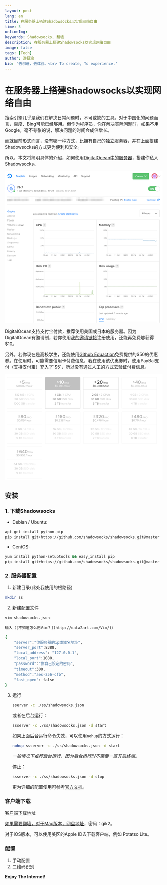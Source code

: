 ```yaml
---
layout: post
lang: en
title: 在服务器上搭建Shadowsocks以实现网络自由
time: 5
onlineImg: 
keywords: Shadowsocks, 翻墙
description: 在服务器上搭建Shadowsocks以实现网络自由
image: false
tags: [Tech]
author: 游薪渝
bio: '去创造，去体验。<br> To create, To experience.'
---
```


# 在服务器上搭建Shadowsocks以实现网络自由

搜索引擎几乎是我们在解决日常问题时，不可或缺的工具。对于中国化的问题而言，百度、Bing可能已经够用。但作为程序员，你在解决实际问题时，如果不用Google，毫不夸张的说，解决问题的时间会成倍增长。

<!-- more -->

而就目前形式而言，没有哪一种方式，比拥有自己的独立服务器，并在上面搭建Shadowsocks的方式更为便利和安全。

所以，本文将简明具体的介绍，如何使用[DigitalOcean中的服务器](https://cloud.digitalocean.com/login?i=eeb47d)，搭建你私人Shadowsocks。

![概要](/assets/qiniu/7-31-DigitalOcean_-_N-7.png)

DigitalOcean支持支付宝付款，推荐使用美国或日本的服务器。因为DigitalOcean有邀请制，若你使用[我的邀请链接](https://m.do.co/c/fa78810fab23)注册使用，还能再免费够获得$10。

另外，若你现在是高校学生，还能使用[Github Eduaction](https://education.github.com/)免费提供的$50的优惠券。在使用时，可能需要信用卡付费信息，我在使用该优惠券时，使用PayBal支付（支持支付宝）充入了`$5`，所以没有通过人工的方式去验证付费信息。

![可选方案](/assets/qiniu/digitalocean-5.png)

## 安装
### 1. 下载Shadowsocks

- Debian / Ubuntu:
		
```bash
apt-get install python-pip
pip install git+https://github.com/shadowsocks/shadowsocks.git@master
```

- CentOS:

```bash
yum install python-setuptools && easy_install pip
pip install git+https://github.com/shadowsocks/shadowsocks.git@master
```
### 2. 服务器配置

1. 新建目录(此处我使用的根路径)
```bash
mkdir ss
```
2. 新建配置文件
```bash
vim shadowsocks.json
```
	输入（[不知道怎么用Vim？](http://data2art.com/Vim/)）    
```bash
{
	"server":"你服务器的ip或域名地址",
	"server_port":8388,
	"local_address": "127.0.0.1",
	"local_port":1080,
	"password":"你自己设定的密码",
	"timeout":300,
	"method":"aes-256-cfb",
	"fast_open": false
}
```

3. 运行

	```bash
	sserver -c ./ss/shadowsocks.json
    ```
	或者在后台运行：

	```bash
	ssserver -c ./ss/shadowsocks.json -d start
	```
	
	如果上面后台运行命令失效，可以使用`nohup`的方式运行：
	
	```bash
	nohup ssserver -c ./ss/shadowsocks.json -d start
	```
	
	*一般情况下推荐后台运行，因为后台运行时不需要一直开启终端。*
	
	停止：
	
	```bash
	ssserver -c ./ss/shadowsocks.json -d stop
	```    
	更为详细的配置使用可参考[官方文档](https://github.com/shadowsocks/shadowsocks/wiki)。

### 客户端下载

[客户端下载地址](https://github.com/shadowsocks/shadowsocks/wiki/Shadowsocks-%E4%BD%BF%E7%94%A8%E8%AF%B4%E6%98%8E#%E5%AE%A2%E6%88%B7%E7%AB%AF)



[如果需要翻墙，对于Mac版本，网盘地址](https://pan.baidu.com/s/1mhHajxu)，密码：gik2。

对于iOS版本，可以使用美区的Apple ID去下载客户端，例如 Potatso Lite。

### 配置
1. 手动配置
2. 二维码识别

**Enjoy The Internet!**


